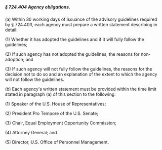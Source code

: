 ##### § 724.404 Agency obligations. #####

(a) Within 30 working days of issuance of the advisory guidelines required by § 724.403, each agency must prepare a written statement describing in detail:

(1) Whether it has adopted the guidelines and if it will fully follow the guidelines;

(2) If such agency has not adopted the guidelines, the reasons for non-adoption; and

(3) If such agency will not fully follow the guidelines, the reasons for the decision not to do so and an explanation of the extent to which the agency will not follow the guidelines.

(b) Each agency's written statement must be provided within the time limit stated in paragraph (a) of this section to the following:

(1) Speaker of the U.S. House of Representatives;

(2) President Pro Tempore of the U.S. Senate;

(3) Chair, Equal Employment Opportunity Commission;

(4) Attorney General; and

(5) Director, U.S. Office of Personnel Management.